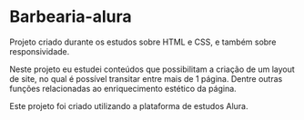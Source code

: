 # Barbearia-alura

Projeto criado durante os estudos sobre HTML e CSS, e também sobre responsividade. 

Neste projeto eu estudei conteúdos que possibilitam a criação de um layout de site, no qual é possível transitar entre mais de 1 página.
Dentre outras funções relacionadas ao enriquecimento estético da página. 

Este projeto foi criado utilizando a plataforma de estudos Alura.
